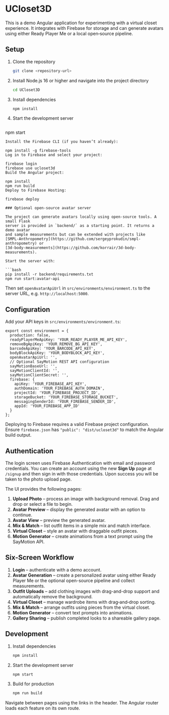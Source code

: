 # UCloset3D

This is a demo Angular application for experimenting with a virtual closet experience. It integrates with Firebase for storage and can generate avatars using either Ready Player Me or a local open‑source pipeline.

## Setup

1. Clone the repository
   ```bash
   git clone <repository-url>
   ```
2. Install Node.js 16 or higher and navigate into the project directory
   ```bash
   cd UCloset3D
   ```
3. Install dependencies
   ```bash
   npm install
   ```
4. Start the development server
   ```bash
  npm start
  ```
Install the Firebase CLI (if you haven’t already):

npm install -g firebase-tools
Log in to Firebase and select your project:

firebase login
firebase use ucloset3d
Build the Angular project:

npm install
npm run build
Deploy to Firebase Hosting:

firebase deploy

### Optional open-source avatar server

The project can generate avatars locally using open-source tools. A small Flask
server is provided in `backend/` as a starting point. It returns a demo avatar
and sample measurements but can be extended with projects like
[SMPL-Anthropometry](https://github.com/sergeyprokudin/smpl-anthropometry) or
[3d-body-measurements](https://github.com/korrair/3d-body-measurements).

Start the server with:

```bash
pip install -r backend/requirements.txt
npm run start:avatar-api
```

Then set `openAvatarApiUrl` in `src/environments/environment.ts` to the server
URL, e.g. `http://localhost:5000`.
## Configuration

Add your API keys in `src/environments/environment.ts`:

```
export const environment = {
  production: false,
  readyPlayerMeApiKey: 'YOUR_READY_PLAYER_ME_API_KEY',
  removeBgApiKey: 'YOUR_REMOVE_BG_API_KEY',
  barcodeApiKey: 'YOUR_BARCODE_API_KEY',
  bodyBlockApiKey: 'YOUR_BODYBLOCK_API_KEY',
  openAvatarApiUrl: '',
  // Optional SayMotion REST API configuration
  sayMotionBaseUrl: '',
  sayMotionClientId: '',
  sayMotionClientSecret: '',
  firebase: {
    apiKey: 'YOUR_FIREBASE_API_KEY',
    authDomain: 'YOUR_FIREBASE_AUTH_DOMAIN',
    projectId: 'YOUR_FIREBASE_PROJECT_ID',
    storageBucket: 'YOUR_FIREBASE_STORAGE_BUCKET',
    messagingSenderId: 'YOUR_FIREBASE_SENDER_ID',
    appId: 'YOUR_FIREBASE_APP_ID'
  }
};
```

Deploying to Firebase requires a valid Firebase project configuration. Ensure `firebase.json` has `"public": "dist/ucloset3d"` to match the Angular build output.

## Authentication

The login screen uses Firebase Authentication with email and password credentials. You can create an account using the new **Sign Up** page at `/signup` and then sign in with those credentials. Upon success you will be taken to the photo upload page.

The UI provides the following pages:
1. **Upload Photo** – process an image with background removal. Drag and drop or select a file to begin.
2. **Avatar Preview** – display the generated avatar with an option to continue.
3. **Avatar View** – preview the generated avatar.
4. **Mix & Match** – list outfit items in a simple mix and match interface.
5. **Virtual Closet** – style an avatar with draggable outfit pieces.
6. **Motion Generator** – create animations from a text prompt using the SayMotion API.

## Six-Screen Workflow

1. **Login** – authenticate with a demo account.
2. **Avatar Generation** – create a personalized avatar using either Ready Player Me or the optional open-source pipeline and collect measurements.
3. **Outfit Uploads** – add clothing images with drag-and-drop support and automatically remove the background.
4. **Virtual Closet** – manage wardrobe items with drag‑and‑drop sorting.
5. **Mix & Match** – arrange outfits using pieces from the virtual closet.
6. **Motion Generator** – convert text prompts into animations.
7. **Gallery Sharing** – publish completed looks to a shareable gallery page.

## Development

1. Install dependencies
   ```bash
   npm install
   ```
2. Start the development server
   ```bash
   npm start
   ```
3. Build for production
   ```bash
   npm run build
   ```

Navigate between pages using the links in the header. The Angular router loads each feature on its own route.

